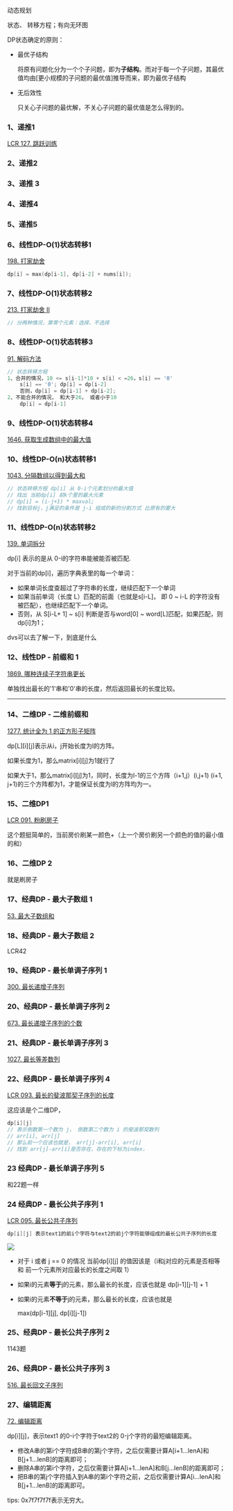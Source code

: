 动态规划



状态、 转移方程；有向无环图

DP状态确定的原则：

+ 最优子结构

  将原有问题化分为一个个子问题，即为**子结构**。而对于每一个子问题，其最优值均由[更小规模的子问题的最优值]推导而来，即为最优子结构

+ 无后效性

  只关心子问题的最优解，不关心子问题的最优值是怎么得到的。



### 1、递推1

[LCR 127. 跳跃训练](https://leetcode.cn/problems/qing-wa-tiao-tai-jie-wen-ti-lcof/)



### 2、递推2





### 3、递推 3





### 4、递推4





### 5、递推5





### 6、线性DP-O(1)状态转移1

[198. 打家劫舍](https://leetcode.cn/problems/house-robber/)

``` c++
dp[i] = max(dp[i-1], dp[i-2] + nums[i]); 
```



### 7、线性DP-O(1)状态转移2

[213. 打家劫舍 II](https://leetcode.cn/problems/house-robber-ii/)

```c++
// 分两种情况，第零个元素：选择、不选择
```



### 8、线性DP-O(1)状态转移3

[91. 解码方法](https://leetcode.cn/problems/decode-ways/)

```c++
// 状态转移方程
1、合并的情况，10 <= s[i-1]*10 + s[i] < =26，s[i] == '0'
    s[i] == '0'; dp[i] = dp[i-2]
    否则，dp[i] = dp[i-1] + dp[i-2];
2、不能合并的情况， 和大于26， 或者小于10
    dp[i] = dp[i-1]
```



### 9、线性DP-O(1)状态转移4

[1646. 获取生成数组中的最大值](https://leetcode.cn/problems/get-maximum-in-generated-array/)



### 10、线性DP-O(n)状态转移1

[1043. 分隔数组以得到最大和](https://leetcode.cn/problems/partition-array-for-maximum-sum/)

```c++
// 状态转移方程 dp[i] 从 0-i个元素划分的最大值
// 找出 当前dp[i] 前k个里的最大元素
// dp[i] = (i-j+1) * maxval;
// 找到目标j，j满足的条件是 j-i 组成的新的分割方式 比原有的要大

```





### 11、线性DP-O(n)状态转移2

[139. 单词拆分](https://leetcode.cn/problems/word-break/)

dp[i] 表示的是从 0-i的字符串能被能否被匹配.

对于当前的dp[i]，遍历字典表里的每一个单词：

+ 如果单词长度查超过了字符串的长度，继续匹配下一个单词
+ 如果当前单词（长度 L）匹配的前面（也就是s[i-L]， 即 0 ~ i-L 的字符没有被匹配），也继续匹配下一个单词。
+ 否则，从 S[i-L+ 1] ~ s[i] 判断是否与word[0] ~ word[L]匹配，如果匹配，则dp[i]为1；



dvs可以去了解一下，到底是什么





### 12、线性DP - 前缀和 1

[1869. 哪种连续子字符串更长](https://leetcode.cn/problems/longer-contiguous-segments-of-ones-than-zeros/)

单独找出最长的'1'串和'0'串的长度，然后返回最长的长度比较。



---

### 14、二维DP - 二维前缀和

[1277. 统计全为 1 的正方形子矩阵](https://leetcode.cn/problems/count-square-submatrices-with-all-ones/)

dp\[L\]\[i\][j]表示从i，j开始长度为l的方阵。

如果长度为1，那么matrix\[i\][j]为1就行了

如果大于1，那么matrix\[i\][j]为1，同时，长度为l-1的三个方阵（i+1,j）(i,j+1) (i+1, j+1)的三个方阵都为1，才能保证长度为l的方阵均为一。



### 15、二维DP1

[LCR 091. 粉刷房子](https://leetcode.cn/problems/JEj789/)

这个题挺简单的，当前房价刷某一颜色+（上一个房价刷另一个颜色的值的最小值的和）



### 16、二维DP 2

就是刷房子



### 17、经典DP - 最大子数组 1

[53. 最大子数组和](https://leetcode.cn/problems/maximum-subarray/)



### 18、经典DP - 最大子数组 2

LCR42



### 19、经典DP - 最长单调子序列 1

[300. 最长递增子序列](https://leetcode.cn/problems/longest-increasing-subsequence/)



### 20、经典DP - 最长单调子序列 2

[673. 最长递增子序列的个数](https://leetcode.cn/problems/number-of-longest-increasing-subsequence/)



### 21、经典DP - 最长单调子序列 3

[1027. 最长等差数列](https://leetcode.cn/problems/longest-arithmetic-subsequence/)



### 22、经典DP - 最长单调子序列 4

[LCR 093. 最长的斐波那契子序列的长度](https://leetcode.cn/problems/Q91FMA/)

这应该是个二维DP，

```c++
dp[i][j] 
// 表示倒数第一个数为 j， 倒数第二个数为 i 的斐波那契数列
// arr[i], arr[j]
// 那么前一个应该也就是， arr[j]-arr[i], arr[i]
// 找到 arr[j]-arr[i]是否存在，存在的下标为index，
```



### 23 经典DP - 最长单调子序列 5

和22题一样



### 24 经典DP - 最长公共子序列 1

[LCR 095. 最长公共子序列](https://leetcode.cn/problems/qJnOS7/)

```c++
dp[i][j] 表示text1的前i个字符与text2的前j个字符能够组成的最长公共子序列的长度
```

![](./images/longestCommonSubsequence.png)

+ 对于 i 或者 j == 0 的情况
  当前dp[i][j] 的值因该是（i和j对应的元素是否相等 和 前一个元素所对应最长的长度之间取 1）

+ 如果i的元素**等于**j的元素，那么最长的长度，应该也就是 dp\[i-1\]\[j-1\] + 1

+ 如果i的元素**不等于**j的元素，那么最长的长度，应该也就是 

  max(dp\[i-1\]\[j\], dp\[i\]\[j-1\])



### 25、经典DP - 最长公共子序列 2

1143题



### 26、经典DP - 最长公共子序列 3

[516. 最长回文子序列](https://leetcode.cn/problems/longest-palindromic-subsequence/)



### 27、编辑距离

[72. 编辑距离](https://leetcode.cn/problems/edit-distance/)

dp\[i\]\[j\]，表示text1 的0-i个字符于text2的 0-j个字符的最短编辑距离。

- 修改A串的第i个字符成B串的第j个字符，之后仅需要计算A[i+1...lenA]和B[j+1...lenB]的距离即可；
- 删除A串的第i个字符，之后仅需要计算A[i+1...lenA]和B[j...lenB]的距离即可；
- 把B串的第j个字符插入到A串的第i个字符之前，之后仅需要计算A[i...lenA]和B[j+1...lenB]的距离即可。

tips: 0x7f7f7f7f表示无穷大。